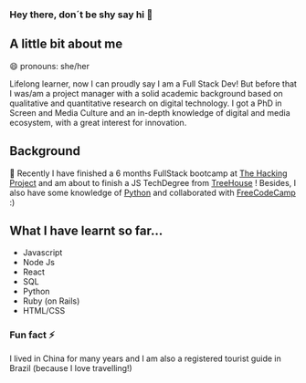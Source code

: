 ### Hey there, don´t be shy say hi 👋

## A little bit about me 
😄 pronouns: she/her

Lifelong learner, now I can proudly say I am a Full Stack Dev! 
But before that I was/am a project manager with a solid academic background based on qualitative and quantitative research on digital technology.
I got a PhD in Screen and Media Culture and an in-depth knowledge of digital and media ecosystem, with a great interest for innovation. 

## Background

🌱 Recently I have finished a 6 months FullStack bootcamp at [The Hacking Project](https://www.thehackingproject.org) and 
 am about to finish  a JS TechDegree from [TreeHouse](https://teamtreehouse.com) ! 
Besides, I also have some knowledge of [Python](https://www.coursera.org/account/accomplishments/verify/2CP9XQJYM4VL) and collaborated with [FreeCodeCamp](https://www.freecodecamp.org) :) 

## What I have learnt so far...
- Javascript
- Node Js
- React
- SQL
- Python
- Ruby (on Rails)
- HTML/CSS

 ### Fun fact ⚡

I lived in China for many years and I am also a registered tourist guide in Brazil (because I love travelling!)
